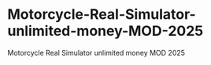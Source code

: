 # Motorcycle-Real-Simulator-unlimited-money-MOD-2025
Motorcycle Real Simulator unlimited money MOD 2025
